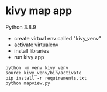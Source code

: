# kivy map app

Python 3.8.9

- create virtual env called "kivy_venv"
- activate virtualenv
- install libraries
- run kivy app
```
python -m venv kivy_venv
source kivy_venv/bin/activate
pip install -r requirements.txt
python mapview.py
```

